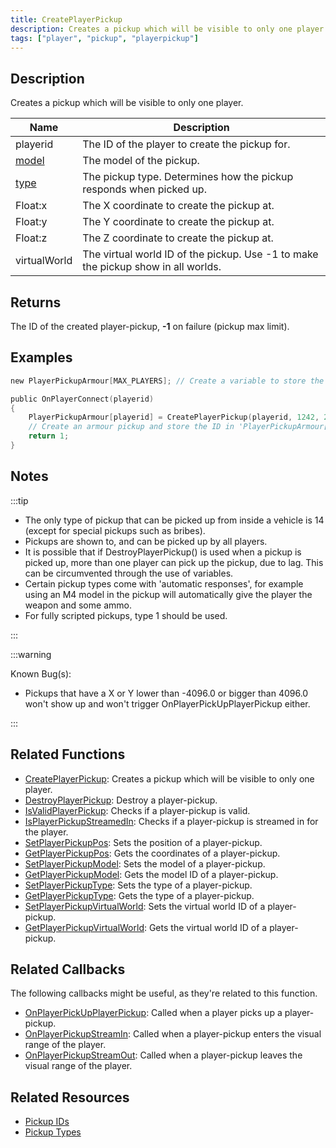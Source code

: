```yaml
---
title: CreatePlayerPickup
description: Creates a pickup which will be visible to only one player.
tags: ["player", "pickup", "playerpickup"]
---
```


<VersionWarn version='omp v1.1.0.2612' />

## Description

Creates a pickup which will be visible to only one player.

| Name                             | Description                                                                       |
|----------------------------------|-----------------------------------------------------------------------------------|
| playerid                         | The ID of the player to create the pickup for.                                    |
| [model](../resources/pickupids)  | The model of the pickup.                                                          |
| [type](../resources/pickuptypes) | The pickup type. Determines how the pickup responds when picked up.               |
| Float:x                          | The X coordinate to create the pickup at.                                         |
| Float:y                          | The Y coordinate to create the pickup at.                                         |
| Float:z                          | The Z coordinate to create the pickup at.                                         |
| virtualWorld                     | The virtual world ID of the pickup. Use -1 to make the pickup show in all worlds. |

## Returns

The ID of the created player-pickup, **-1** on failure (pickup max limit).

## Examples

```c
new PlayerPickupArmour[MAX_PLAYERS]; // Create a variable to store the player-pickup ID in

public OnPlayerConnect(playerid)
{
    PlayerPickupArmour[playerid] = CreatePlayerPickup(playerid, 1242, 2, 2010.0979, 1222.0642, 10.8206, -1);
    // Create an armour pickup and store the ID in 'PlayerPickupArmour[playerid]'
    return 1;
}
```

## Notes

:::tip

- The only type of pickup that can be picked up from inside a vehicle is 14 (except for special pickups such as bribes).
- Pickups are shown to, and can be picked up by all players.
- It is possible that if DestroyPlayerPickup() is used when a pickup is picked up, more than one player can pick up the pickup, due to lag. This can be circumvented through the use of variables.
- Certain pickup types come with 'automatic responses', for example using an M4 model in the pickup will automatically give the player the weapon and some ammo.
- For fully scripted pickups, type 1 should be used.

:::

:::warning

Known Bug(s):

- Pickups that have a X or Y lower than -4096.0 or bigger than 4096.0 won't show up and won't trigger OnPlayerPickUpPlayerPickup either.

:::

## Related Functions

- [CreatePlayerPickup](CreatePlayerPickup): Creates a pickup which will be visible to only one player.
- [DestroyPlayerPickup](DestroyPlayerPickup): Destroy a player-pickup.
- [IsValidPlayerPickup](IsValidPlayerPickup): Checks if a player-pickup is valid.
- [IsPlayerPickupStreamedIn](IsPlayerPickupStreamedIn): Checks if a player-pickup is streamed in for the player.
- [SetPlayerPickupPos](SetPlayerPickupPos): Sets the position of a player-pickup.
- [GetPlayerPickupPos](GetPlayerPickupPos): Gets the coordinates of a player-pickup.
- [SetPlayerPickupModel](SetPlayerPickupModel): Sets the model of a player-pickup.
- [GetPlayerPickupModel](GetPlayerPickupModel): Gets the model ID of a player-pickup.
- [SetPlayerPickupType](SetPlayerPickupType): Sets the type of a player-pickup.
- [GetPlayerPickupType](GetPlayerPickupType): Gets the type of a player-pickup.
- [SetPlayerPickupVirtualWorld](SetPlayerPickupVirtualWorld): Sets the virtual world ID of a player-pickup.
- [GetPlayerPickupVirtualWorld](GetPlayerPickupVirtualWorld): Gets the virtual world ID of a player-pickup.

## Related Callbacks

The following callbacks might be useful, as they're related to this function.

- [OnPlayerPickUpPlayerPickup](../callbacks/OnPlayerPickUpPlayerPickup): Called when a player picks up a player-pickup.
- [OnPlayerPickupStreamIn](../callbacks/OnPlayerPickupStreamIn): Called when a player-pickup enters the visual range of the player.
- [OnPlayerPickupStreamOut](../callbacks/OnPlayerPickupStreamOut): Called when a player-pickup leaves the visual range of the player.

## Related Resources

- [Pickup IDs](../resources/pickupids)
- [Pickup Types](../resources/pickuptypes)
